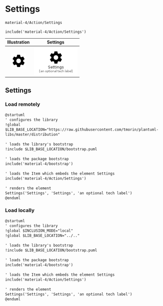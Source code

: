 # Settings


```text
material-4/Action/Settings
```

```text
include('material-4/Action/Settings')
```



| Illustration | Settings |
| :---: | :---: |
| ![illustration for Illustration](../../material-4/Action/Settings.png) | ![illustration for Settings](../../material-4/Action/Settings.Local.png) |




## Settings

### Load remotely
```plantuml
@startuml
' configures the library
!global $LIB_BASE_LOCATION="https://raw.githubusercontent.com/tmorin/plantuml-libs/master/distribution"

' loads the library's bootstrap
!include $LIB_BASE_LOCATION/bootstrap.puml

' loads the package bootstrap
include('material-4/bootstrap')

' loads the Item which embeds the element Settings
include('material-4/Action/Settings')

' renders the element
Settings('Settings', 'Settings', 'an optional tech label')
@enduml
```

### Load locally
```plantuml
@startuml
' configures the library
!global $INCLUSION_MODE="local"
!global $LIB_BASE_LOCATION="../.."

' loads the library's bootstrap
!include $LIB_BASE_LOCATION/bootstrap.puml

' loads the package bootstrap
include('material-4/bootstrap')

' loads the Item which embeds the element Settings
include('material-4/Action/Settings')

' renders the element
Settings('Settings', 'Settings', 'an optional tech label')
@enduml
```

